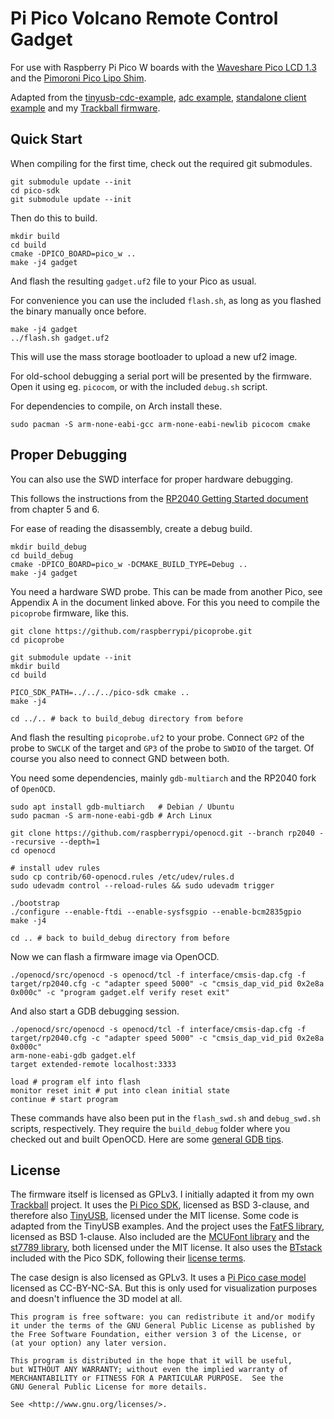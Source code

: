 # Pi Pico Volcano Remote Control Gadget

For use with Raspberry Pi Pico W boards with the [Waveshare Pico LCD 1.3](https://www.waveshare.com/wiki/Pico-LCD-1.3) and the [Pimoroni Pico Lipo Shim](https://shop.pimoroni.com/products/pico-lipo-shim).

Adapted from the [tinyusb-cdc-example](https://github.com/hathach/tinyusb/blob/master/examples/device/cdc_msc/src/main.c), [adc example](https://github.com/raspberrypi/pico-examples/tree/master/adc/read_vsys), [standalone client example](https://github.com/raspberrypi/pico-examples/blob/master/pico_w/bt/standalone/client.c) and my [Trackball firmware](https://git.xythobuz.de/thomas/Trackball).

## Quick Start

When compiling for the first time, check out the required git submodules.

    git submodule update --init
    cd pico-sdk
    git submodule update --init

Then do this to build.

    mkdir build
    cd build
    cmake -DPICO_BOARD=pico_w ..
    make -j4 gadget

And flash the resulting `gadget.uf2` file to your Pico as usual.

For convenience you can use the included `flash.sh`, as long as you flashed the binary manually once before.

    make -j4 gadget
    ../flash.sh gadget.uf2

This will use the mass storage bootloader to upload a new uf2 image.

For old-school debugging a serial port will be presented by the firmware.
Open it using eg. `picocom`, or with the included `debug.sh` script.

For dependencies to compile, on Arch install these.

    sudo pacman -S arm-none-eabi-gcc arm-none-eabi-newlib picocom cmake

## Proper Debugging

You can also use the SWD interface for proper hardware debugging.

This follows the instructions from the [RP2040 Getting Started document](https://datasheets.raspberrypi.com/pico/getting-started-with-pico.pdf) from chapter 5 and 6.

For ease of reading the disassembly, create a debug build.

    mkdir build_debug
    cd build_debug
    cmake -DPICO_BOARD=pico_w -DCMAKE_BUILD_TYPE=Debug ..
    make -j4 gadget

You need a hardware SWD probe.
This can be made from another Pico, see Appendix A in the document linked above.
For this you need to compile the `picoprobe` firmware, like this.

    git clone https://github.com/raspberrypi/picoprobe.git
    cd picoprobe

    git submodule update --init
    mkdir build
    cd build

    PICO_SDK_PATH=../../../pico-sdk cmake ..
    make -j4

    cd ../.. # back to build_debug directory from before

And flash the resulting `picoprobe.uf2` to your probe.
Connect `GP2` of the probe to `SWCLK` of the target and `GP3` of the probe to `SWDIO` of the target.
Of course you also need to connect GND between both.

You need some dependencies, mainly `gdb-multiarch` and the RP2040 fork of `OpenOCD`.

    sudo apt install gdb-multiarch   # Debian / Ubuntu
    sudo pacman -S arm-none-eabi-gdb # Arch Linux

    git clone https://github.com/raspberrypi/openocd.git --branch rp2040 --recursive --depth=1
    cd openocd

    # install udev rules
    sudo cp contrib/60-openocd.rules /etc/udev/rules.d
    sudo udevadm control --reload-rules && sudo udevadm trigger

    ./bootstrap
    ./configure --enable-ftdi --enable-sysfsgpio --enable-bcm2835gpio
    make -j4

    cd .. # back to build_debug directory from before

Now we can flash a firmware image via OpenOCD.

    ./openocd/src/openocd -s openocd/tcl -f interface/cmsis-dap.cfg -f target/rp2040.cfg -c "adapter speed 5000" -c "cmsis_dap_vid_pid 0x2e8a 0x000c" -c "program gadget.elf verify reset exit"

And also start a GDB debugging session.

    ./openocd/src/openocd -s openocd/tcl -f interface/cmsis-dap.cfg -f target/rp2040.cfg -c "adapter speed 5000" -c "cmsis_dap_vid_pid 0x2e8a 0x000c"
    arm-none-eabi-gdb gadget.elf
    target extended-remote localhost:3333

    load # program elf into flash
    monitor reset init # put into clean initial state
    continue # start program

These commands have also been put in the `flash_swd.sh` and `debug_swd.sh` scripts, respectively.
They require the `build_debug` folder where you checked out and built OpenOCD.
Here are some [general GDB tips](https://beej.us/guide/bggdb/).

## License

The firmware itself is licensed as GPLv3.
I initially adapted it from my own [Trackball](https://git.xythobuz.de/thomas/Trackball) project.
It uses the [Pi Pico SDK](https://github.com/raspberrypi/pico-sdk), licensed as BSD 3-clause, and therefore also [TinyUSB](https://github.com/hathach/tinyusb), licensed under the MIT license.
Some code is adapted from the TinyUSB examples.
And the project uses the [FatFS library](https://github.com/abbrev/fatfs), licensed as BSD 1-clause.
Also included are the [MCUFont library](https://github.com/mcufont/mcufont) and the [st7789 library](https://github.com/hepingood/st7789), both licensed under the MIT license.
It also uses the [BTstack](https://github.com/bluekitchen/btstack/blob/master/LICENSE) included with the Pico SDK, following their [license terms](https://github.com/raspberrypi/pico-sdk/blob/master/src/rp2_common/pico_btstack/LICENSE.RP).

The case design is also licensed as GPLv3.
It uses a [Pi Pico case model](https://www.printables.com/model/210898-raspberry-pi-pico-case) licensed as CC-BY-NC-SA.
But this is only used for visualization purposes and doesn't influence the 3D model at all.

    This program is free software: you can redistribute it and/or modify
    it under the terms of the GNU General Public License as published by
    the Free Software Foundation, either version 3 of the License, or
    (at your option) any later version.

    This program is distributed in the hope that it will be useful,
    but WITHOUT ANY WARRANTY; without even the implied warranty of
    MERCHANTABILITY or FITNESS FOR A PARTICULAR PURPOSE.  See the
    GNU General Public License for more details.

    See <http://www.gnu.org/licenses/>.
